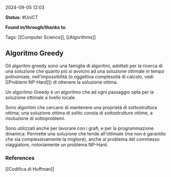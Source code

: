 2024-09-05 12:03

<b>Status</b>: #UniCT

<b>Found in/through/thanks to</b>: 

Tags: [[Computer Science]], [[Algorithms]]

## Algoritmo Greedy

Gli algoritmi greedy sono una famiglia di algoritmi, adottati per la ricerca di una soluzione che quanto più si avvicini ad una soluzione ottimale in tempo polinomiale, nell'impossibilità (o oggettiva complessità di calcolo, vedi [[Problemi NP-Hard]]) di ottenere la soluzione ottima. 

Un algoritmo Greedy è un algoritmo che ad ogni passaggio opta per la soluzione ottimale a livello locale. 

Sono algoritmi che cercano di mantenere una proprietà di sottostruttura ottima; una soluzione ottima di solito consta di sottostrutture ottime, a risoluzione di sottoproblemi.  

Sono utilizzati anche per lavorare con i grafi, e per la programmazione dinamica. Permette una soluzione che tende all'ottimale (ma non è garantito che sia complessivamente la migliore), anche al problema del commesso viaggiatore, notoriamente un problema NP-Hard. 

### References

[[Codifica di Huffman]]